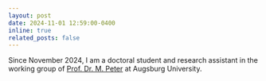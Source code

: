 ```yaml
---
layout: post
date: 2024-11-01 12:59:00-0400
inline: true
related_posts: false
---
```


Since November 2024, I am a doctoral student and research assistant in the working group of <a href="https://www.uni-augsburg.de/de/fakultaet/mntf/math/prof/appa/mp/" target=" blank">Prof. Dr. M. Peter</a> at Augsburg University.
